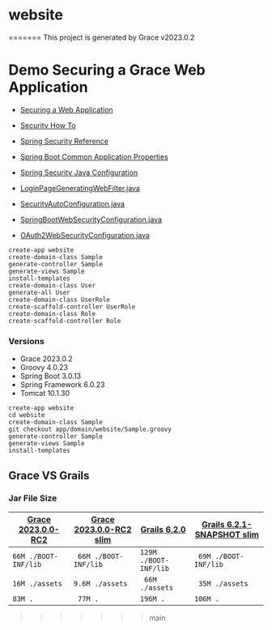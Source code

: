 # website

=======
This project is generated by Grace v2023.0.2

# Demo Securing a Grace Web Application

- [Securing a Web Application](https://spring.io/guides/gs/securing-web)
- [Security How To](https://docs.spring.io/spring-boot/how-to/security.html)
- [Spring Security Reference](https://docs.spring.io/spring-boot/reference/web/spring-security.html)
- [Spring Boot Common Application Properties](https://docs.spring.io/spring-boot/appendix/application-properties/index.html)
- [Spring Security Java Configuration](https://docs.spring.io/spring-security/reference/servlet/configuration/java.html)


- [LoginPageGeneratingWebFilter.java](https://github.com/spring-projects/spring-security/blob/main/web/src/main/java/org/springframework/security/web/server/ui/LoginPageGeneratingWebFilter.java)


- [SecurityAutoConfiguration.java](https://github.com/spring-projects/spring-boot/blob/main/spring-boot-project/spring-boot-autoconfigure/src/main/java/org/springframework/boot/autoconfigure/security/servlet/SecurityAutoConfiguration.java)
- [SpringBootWebSecurityConfiguration.java](https://github.com/spring-projects/spring-boot/blob/main/spring-boot-project/spring-boot-autoconfigure/src/main/java/org/springframework/boot/autoconfigure/security/servlet/SpringBootWebSecurityConfiguration.java)
- [OAuth2WebSecurityConfiguration.java](https://github.com/spring-projects/spring-boot/blob/main/spring-boot-project/spring-boot-autoconfigure/src/main/java/org/springframework/boot/autoconfigure/security/oauth2/client/servlet/OAuth2WebSecurityConfiguration.java)

```
create-app website
create-domain-class Sample
generate-controller Sample
generate-views Sample
install-templates
create-domain-class User
generate-all User
create-domain-class UserRole
create-scaffold-controller UserRole
create-domain-class Role
create-scaffold-controller Role
```

### Versions

* Grace 2023.0.2
* Groovy 4.0.23
* Spring Boot 3.0.13
* Spring Framework 6.0.23
* Tomcat 10.1.30

```
create-app website
cd website
create-domain-class Sample
git checkout app/domain/website/Sample.groovy
generate-controller Sample
generate-views Sample
install-templates
```

## Grace VS Grails

### Jar File Size
| [Grace 2023.0.0-RC2](https://github.com/codeconsole/grace-website) | [Grace 2023.0.0-RC2 slim](https://github.com/codeconsole/grace-website/tree/slim) | [Grails 6.2.0](https://github.com/codeconsole/website) | [Grails 6.2.1-SNAPSHOT slim](https://github.com/codeconsole/website/tree/6.2.1-SNAPSHOT) |
| --------------- | --------------- | --------------- | --------------- |  
| `66M ./BOOT-INF/lib` | ` 66M ./BOOT-INF/lib` | `129M ./BOOT-INF/lib` | ` 69M ./BOOT-INF/lib` |
| `16M ./assets` | `9.6M ./assets` | ` 66M ./assets` | ` 35M ./assets` |
| `83M .` | ` 77M .` | `196M .` | `106M .` |
>>>>>>> main
